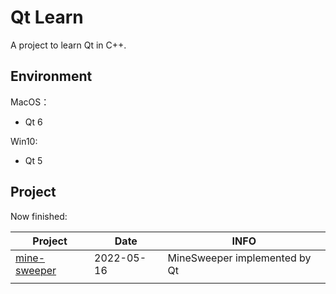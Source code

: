 # **Qt Learn**

A project to learn Qt in C++.



## **Environment**

MacOS：

-   Qt 6

Win10:

-   Qt 5



## **Project**

Now finished:

| Project                                                      | Date       | INFO                          |
| ------------------------------------------------------------ | ---------- | ----------------------------- |
| [mine-sweeper](https://github.com/JasonkayZK/qt-learn/tree/proj/mine-sweeper) | 2022-05-16 | MineSweeper implemented by Qt |
|                                                              |            |                               |

